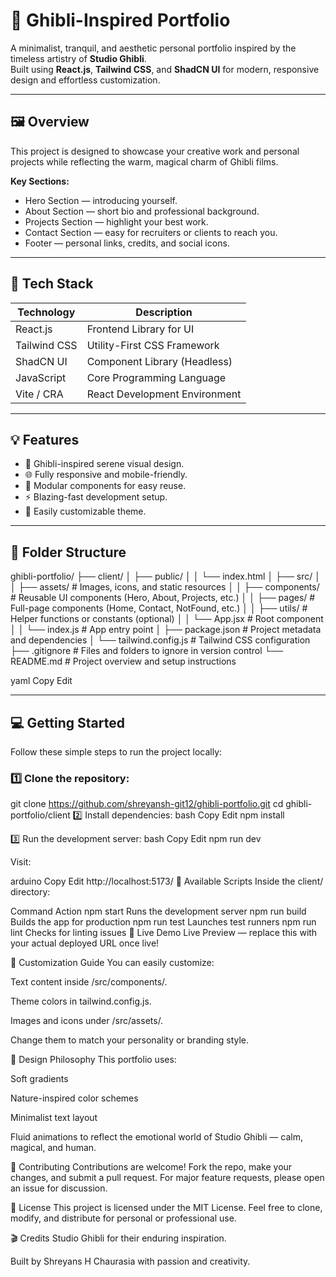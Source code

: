 # 🌿 Ghibli-Inspired Portfolio

A minimalist, tranquil, and aesthetic personal portfolio inspired by the timeless artistry of **Studio Ghibli**.  
Built using **React.js**, **Tailwind CSS**, and **ShadCN UI** for modern, responsive design and effortless customization.

---

## 🖼️ Overview

This project is designed to showcase your creative work and personal projects while reflecting the warm, magical charm of Ghibli films.

**Key Sections:**

- Hero Section — introducing yourself.
- About Section — short bio and professional background.
- Projects Section — highlight your best work.
- Contact Section — easy for recruiters or clients to reach you.
- Footer — personal links, credits, and social icons.

---

## 🚀 Tech Stack

| Technology     | Description                     |
|----------------|---------------------------------|
| React.js       | Frontend Library for UI         |
| Tailwind CSS   | Utility-First CSS Framework     |
| ShadCN UI      | Component Library (Headless)    |
| JavaScript     | Core Programming Language       |
| Vite / CRA     | React Development Environment   |

---

## 💡 Features

- 🎴 Ghibli-inspired serene visual design.
- 🌐 Fully responsive and mobile-friendly.
- 🧱 Modular components for easy reuse.
- ⚡ Blazing-fast development setup.
- 🎨 Easily customizable theme.

---

## 📂 Folder Structure

ghibli-portfolio/
├── client/
│   ├── public/
│   │   └── index.html
│   ├── src/
│   │   ├── assets/          # Images, icons, and static resources
│   │   ├── components/      # Reusable UI components (Hero, About, Projects, etc.)
│   │   ├── pages/           # Full-page components (Home, Contact, NotFound, etc.)
│   │   ├── utils/           # Helper functions or constants (optional)
│   │   └── App.jsx          # Root component
│   │   └── index.js         # App entry point
│   ├── package.json         # Project metadata and dependencies
│   └── tailwind.config.js   # Tailwind CSS configuration
├── .gitignore               # Files and folders to ignore in version control
└── README.md                # Project overview and setup instructions

yaml
Copy
Edit

---

## 💻 Getting Started

Follow these simple steps to run the project locally:

### 1️⃣ Clone the repository:

git clone https://github.com/shreyansh-git12/ghibli-portfolio.git
cd ghibli-portfolio/client
2️⃣ Install dependencies:
bash
Copy
Edit
npm install

3️⃣ Run the development server:
bash
Copy
Edit
npm run dev


Visit:

arduino
Copy
Edit
http://localhost:5173/
🔧 Available Scripts
Inside the client/ directory:


Command	Action
npm start	Runs the development server
npm run build	Builds the app for production
npm run test	Launches test runners
npm run lint	Checks for linting issues
📌 Live Demo
Live Preview — replace this with your actual deployed URL once live!

📐 Customization Guide
You can easily customize:

Text content inside /src/components/.

Theme colors in tailwind.config.js.

Images and icons under /src/assets/.

Change them to match your personality or branding style.

🧙 Design Philosophy
This portfolio uses:

Soft gradients

Nature-inspired color schemes

Minimalist text layout

Fluid animations
to reflect the emotional world of Studio Ghibli — calm, magical, and human.

🤝 Contributing
Contributions are welcome!
Fork the repo, make your changes, and submit a pull request.
For major feature requests, please open an issue for discussion.

📜 License
This project is licensed under the MIT License.
Feel free to clone, modify, and distribute for personal or professional use.

🎬 Credits
Studio Ghibli for their enduring inspiration.

Built by Shreyans H Chaurasia with passion and creativity.



